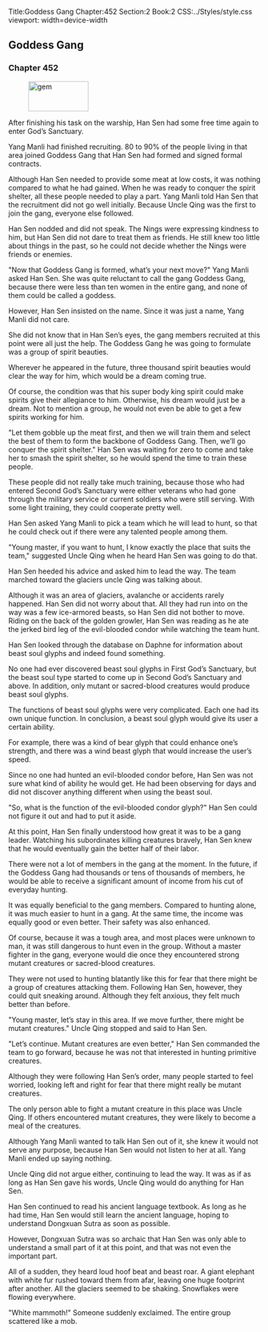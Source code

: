 Title:Goddess Gang 
Chapter:452 
Section:2 
Book:2 
CSS:../Styles/style.css 
viewport: width=device-width
  
## Goddess Gang
### Chapter 452 
<figure>
	<img src="../Images/gem.gif" alt="gem" id="gem" width="120" height="60" />
</figure>
  

  
  After finishing his task on the warship, Han Sen had some free time again to enter God’s Sanctuary.

Yang Manli had finished recruiting. 80 to 90% of the people living in that area joined Goddess Gang that Han Sen had formed and signed formal contracts.

Although Han Sen needed to provide some meat at low costs, it was nothing compared to what he had gained. When he was ready to conquer the spirit shelter, all these people needed to play a part. Yang Manli told Han Sen that the recruitment did not go well initially. Because Uncle Qing was the first to join the gang, everyone else followed.

Han Sen nodded and did not speak. The Nings were expressing kindness to him, but Han Sen did not dare to treat them as friends. He still knew too little about things in the past, so he could not decide whether the Nings were friends or enemies.

"Now that Goddess Gang is formed, what’s your next move?" Yang Manli asked Han Sen. She was quite reluctant to call the gang Goddess Gang, because there were less than ten women in the entire gang, and none of them could be called a goddess.

However, Han Sen insisted on the name. Since it was just a name, Yang Manli did not care.

She did not know that in Han Sen’s eyes, the gang members recruited at this point were all just the help. The Goddess Gang he was going to formulate was a group of spirit beauties.

Wherever he appeared in the future, three thousand spirit beauties would clear the way for him, which would be a dream coming true.

Of course, the condition was that his super body king spirit could make spirits give their allegiance to him. Otherwise, his dream would just be a dream. Not to mention a group, he would not even be able to get a few spirits working for him.

"Let them gobble up the meat first, and then we will train them and select the best of them to form the backbone of Goddess Gang. Then, we’ll go conquer the spirit shelter." Han Sen was waiting for zero to come and take her to smash the spirit shelter, so he would spend the time to train these people.

These people did not really take much training, because those who had entered Second God’s Sanctuary were either veterans who had gone through the military service or current soldiers who were still serving. With some light training, they could cooperate pretty well.

Han Sen asked Yang Manli to pick a team which he will lead to hunt, so that he could check out if there were any talented people among them.

"Young master, if you want to hunt, I know exactly the place that suits the team," suggested Uncle Qing when he heard Han Sen was going to do that.

Han Sen heeded his advice and asked him to lead the way. The team marched toward the glaciers uncle Qing was talking about.

Although it was an area of glaciers, avalanche or accidents rarely happened. Han Sen did not worry about that. All they had run into on the way was a few ice-armored beasts, so Han Sen did not bother to move. Riding on the back of the golden growler, Han Sen was reading as he ate the jerked bird leg of the evil-blooded condor while watching the team hunt.

Han Sen looked through the database on Daphne for information about beast soul glyphs and indeed found something.

No one had ever discovered beast soul glyphs in First God’s Sanctuary, but the beast soul type started to come up in Second God’s Sanctuary and above. In addition, only mutant or sacred-blood creatures would produce beast soul glyphs.

The functions of beast soul glyphs were very complicated. Each one had its own unique function. In conclusion, a beast soul glyph would give its user a certain ability.

For example, there was a kind of bear glyph that could enhance one’s strength, and there was a wind beast glyph that would increase the user’s speed.

Since no one had hunted an evil-blooded condor before, Han Sen was not sure what kind of ability he would get. He had been observing for days and did not discover anything different when using the beast soul.

"So, what is the function of the evil-blooded condor glyph?" Han Sen could not figure it out and had to put it aside.

At this point, Han Sen finally understood how great it was to be a gang leader. Watching his subordinates killing creatures bravely, Han Sen knew that he would eventually gain the better half of their labor.

There were not a lot of members in the gang at the moment. In the future, if the Goddess Gang had thousands or tens of thousands of members, he would be able to receive a significant amount of income from his cut of everyday hunting.

It was equally beneficial to the gang members. Compared to hunting alone, it was much easier to hunt in a gang. At the same time, the income was equally good or even better. Their safety was also enhanced.

Of course, because it was a tough area, and most places were unknown to man, it was still dangerous to hunt even in the group. Without a master fighter in the gang, everyone would die once they encountered strong mutant creatures or sacred-blood creatures.

They were not used to hunting blatantly like this for fear that there might be a group of creatures attacking them. Following Han Sen, however, they could quit sneaking around. Although they felt anxious, they felt much better than before.

"Young master, let’s stay in this area. If we move further, there might be mutant creatures." Uncle Qing stopped and said to Han Sen.

"Let’s continue. Mutant creatures are even better," Han Sen commanded the team to go forward, because he was not that interested in hunting primitive creatures.

Although they were following Han Sen’s order, many people started to feel worried, looking left and right for fear that there might really be mutant creatures.

The only person able to fight a mutant creature in this place was Uncle Qing. If others encountered mutant creatures, they were likely to become a meal of the creatures.

Although Yang Manli wanted to talk Han Sen out of it, she knew it would not serve any purpose, because Han Sen would not listen to her at all. Yang Manli ended up saying nothing.

Uncle Qing did not argue either, continuing to lead the way. It was as if as long as Han Sen gave his words, Uncle Qing would do anything for Han Sen.

Han Sen continued to read his ancient language textbook. As long as he had time, Han Sen would still learn the ancient language, hoping to understand Dongxuan Sutra as soon as possible.

However, Dongxuan Sutra was so archaic that Han Sen was only able to understand a small part of it at this point, and that was not even the important part.

All of a sudden, they heard loud hoof beat and beast roar. A giant elephant with white fur rushed toward them from afar, leaving one huge footprint after another. All the glaciers seemed to be shaking. Snowflakes were flowing everywhere.

"White mammoth!" Someone suddenly exclaimed. The entire group scattered like a mob.
